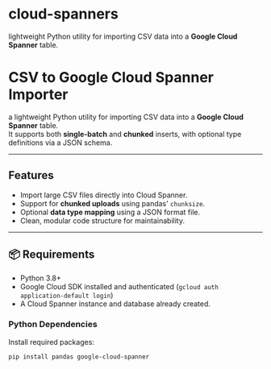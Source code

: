 # cloud-spanners
lightweight Python utility for importing CSV data into a **Google Cloud Spanner** table.



# CSV to Google Cloud Spanner Importer

a lightweight Python utility for importing CSV data into a **Google Cloud Spanner** table.  
It supports both **single-batch** and **chunked** inserts, with optional type definitions via a JSON schema.

---

## Features
- Import large CSV files directly into Cloud Spanner.
- Support for **chunked uploads** using pandas' `chunksize`.
- Optional **data type mapping** using a JSON format file.
- Clean, modular code structure for maintainability.

---

## 📦 Requirements

- Python 3.8+
- Google Cloud SDK installed and authenticated (`gcloud auth application-default login`)
- A Cloud Spanner instance and database already created.

### Python Dependencies
Install required packages:
```bash
pip install pandas google-cloud-spanner
